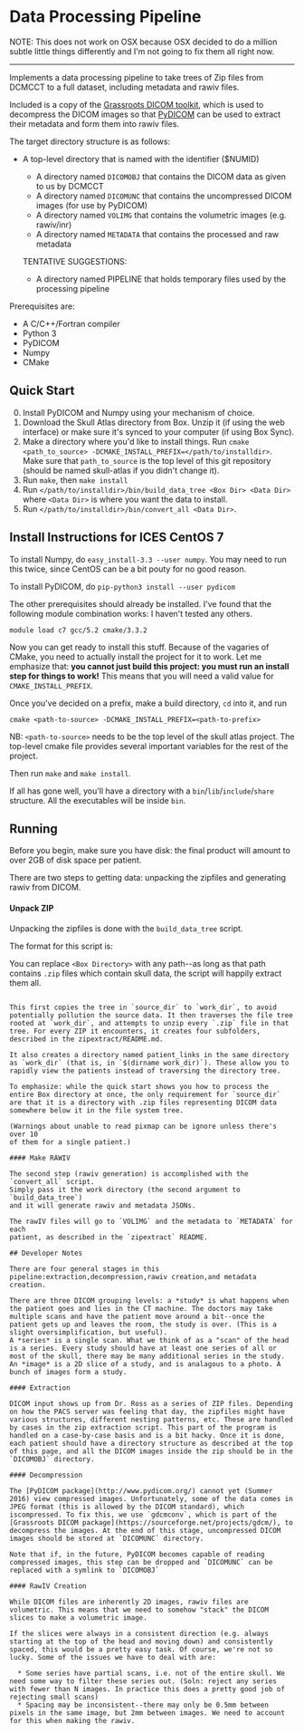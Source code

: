 Data Processing Pipeline
========================

NOTE: This does not work on OSX because OSX decided to do a million subtle
little things differently and I'm not going to fix them all right now.

------------------------------------

Implements a data processing pipeline to take trees of Zip files from DCMCCT to
a full dataset, including metadata and rawiv files.

Included is a copy of the [Grassroots DICOM toolkit](https://sourceforge.net/projects/gdcm/), 
which is used to decompress the DICOM images so that [PyDICOM](https://sourceforge.net/projects/gdcm/)
can be used to extract their metadata and form them into rawiv files.

The target directory structure is as follows:

* A top-level directory that is named with the identifier ($NUMID)
   * A directory named `DICOMOBJ` that contains the DICOM data as given to us by DCMCCT
   * A directory named `DICOMUNC` that contains the uncompressed DICOM images (for use by PyDICOM)
   * A directory named `VOLIMG` that contains the volumetric images (e.g. rawiv/inr)
   * A directory named `METADATA` that contains the processed and raw metadata

   TENTATIVE SUGGESTIONS:
   - A directory named PIPELINE that holds temporary files used by the processing pipeline

Prerequisites are:
 
 * A C/C++/Fortran compiler
 * Python 3
 * PyDICOM
 * Numpy
 * CMake

## Quick Start
 0. Install PyDICOM and Numpy using your mechanism of choice.
 1. Download the Skull Atlas directory from Box. Unzip it (if using the web interface) or make sure it's synced to your computer (if using Box Sync).
 2. Make a directory where you'd like to install things. Run `cmake <path_to_source> -DCMAKE_INSTALL_PREFIX=</path/to/installdir>`. Make sure that `path_to_source` is the top level of this git repository (should be named skull-atlas if you didn't change it).
 3. Run `make`, then `make install`
 4. Run `</path/to/installdir>/bin/build_data_tree <Box Dir> <Data Dir>` where `<Data Dir>` is where you want the data to install.
 5. Run `</path/to/installdir>/bin/convert_all <Data Dir>`.
    
## Install Instructions for ICES CentOS 7

To install Numpy, do `easy_install-3.3 --user numpy`. You may need to run this 
twice, since CentOS can be a bit pouty for no good reason.

To install PyDICOM, do `pip-python3 install --user pydicom`

The other prerequisites should already be installed. I've found that the following
module combination works: I haven't tested any others.

`module load c7 gcc/5.2 cmake/3.3.2`

Now you can get ready to install this stuff. Because of the vagaries of CMake, you
need to actually install the project for it to work. Let me emphasize that: **you
cannot just build this project: you must run an install step for things to work!**
This means that you will need a valid value for `CMAKE_INSTALL_PREFIX`.

Once you've decided on a prefix, make a build directory, `cd` into it, and run

`cmake <path-to-source> -DCMAKE_INSTALL_PREFIX=<path-to-prefix>`

NB: `<path-to-source>` needs to be the top level of the skull atlas project. The
top-level cmake file provides several important variables for the rest of the 
project.

Then run `make` and `make install`.

If all has gone well, you'll have a directory with a `bin`/`lib`/`include`/`share` 
structure. All the executables will be inside `bin`.

## Running

Before you begin, make sure you have disk: the final product will amount to
over 2GB of disk space per patient.

There are two steps to getting data: unpacking the zipfiles and generating 
rawiv from DICOM.

#### Unpack ZIP

Unpacking the zipfiles is done with the `build_data_tree` script.

The format for this script is:

You can replace `<Box Directory>` with any path--as long as that path contains
`.zip` files which contain skull data, the script will happily extract them all.
```

This first copies the tree in `source_dir` to `work_dir`, to avoid potentially pollution the source data. It then traverses the file tree rooted at `work_dir`, and attempts to unzip every `.zip` file in that tree. For every ZIP it encounters, it creates four subfolders, described in the zipextract/README.md.

It also creates a directory named patient_links in the same directory as `work_dir` (that is, in `$(dirname work_dir)`). These allow you to rapidly view the patients instead of traversing the directory tree.

To emphasize: while the quick start shows you how to process the entire Box directory at once, the only requirement for `source_dir` are that it is a directory with .zip files representing DICOM data somewhere below it in the file system tree.

(Warnings about unable to read pixmap can be ignore unless there's over 10
of them for a single patient.)

#### Make RAWIV

The second step (rawiv generation) is accomplished with the `convert_all` script.
Simply pass it the work directory (the second argument to `build_data_tree`)
and it will generate rawiv and metadata JSONs.

The rawIV files will go to `VOLIMG` and the metadata to `METADATA` for each
patient, as described in the `zipextract` README.

## Developer Notes

There are four general stages in this pipeline:extraction,decompression,rawiv creation,and metadata creation.

There are three DICOM grouping levels: a *study* is what happens when the patient goes and lies in the CT machine. The doctors may take multiple scans and have the patient move around a bit--once the patient gets up and leaves the room, the study is over. (This is a slight oversimplification, but useful).
A *series* is a single scan. What we think of as a "scan" of the head is a series. Every study should have at least one series of all or most of the skull, there may be many additional series in the study. An *image* is a 2D slice of a study, and is analagous to a photo. A bunch of images form a study.

#### Extraction

DICOM input shows up from Dr. Ross as a series of ZIP files. Depending on how the PACS server was feeling that day, the zipfiles might have various structures, different nesting patterns, etc. These are handled by cases in the zip extraction script. This part of the program is handled on a case-by-case basis and is a bit hacky. Once it is done, each patient should have a directory structure as described at the top of this page, and all the DICOM images inside the zip should be in the `DICOMOBJ` directory.

#### Decompression

The [PyDICOM package](http://www.pydicom.org/) cannot yet (Summer 2016) view compressed images. Unfortunately, some of the data comes in JPEG format (this is allowed by the DICOM standard), which iscompressed. To fix this, we use `gdcmconv`, which is part of the [Grassroots DICOM package](https://sourceforge.net/projects/gdcm/), to decompress the images. At the end of this stage, uncompressed DICOM images should be stored at `DICOMUNC` directory.

Note that if, in the future, PyDICOM becomes capable of reading compressed images, this step can be dropped and `DICOMUNC` can be replaced with a symlink to `DICOMOBJ`

#### RawIV Creation

While DICOM files are inherently 2D images, rawiv files are volumetric. This means that we need to somehow "stack" the DICOM slices to make a volumetric image.

If the slices were always in a consistent direction (e.g. always starting at the top of the head and moving down) and consistently spaced, this would be a pretty easy task. Of course, we're not so lucky. Some of the issues we have to deal with are:

  * Some series have partial scans, i.e. not of the entire skull. We need some way to filter these series out. (Soln: reject any series with fewer than N images. In practice this does a pretty good job of rejecting small scans)
  * Spacing may be inconsistent--there may only be 0.5mm between pixels in the same image, but 2mm between images. We need to account for this when making the rawiv.

